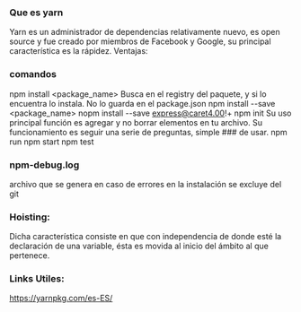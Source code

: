 ### Que es yarn
Yarn es un administrador de dependencias relativamente nuevo, es open source y fue creado por miembros de Facebook y Google, su principal característica es la rápidez.
Ventajas:

### comandos
npm install <package_name>
Busca en el registry del paquete, y si lo encuentra lo instala. No lo guarda en el package.json
npm install --save <package_name>
nopm install --save express@caret4.00!+
npm init
Su uso principal función es agregar y no borrar elementos en tu archivo. Su funcionamiento es seguir una serie de preguntas, simple ### de usar.
npm run
npm start
npm test

### npm-debug.log
archivo que se genera en caso de errores en la instalación
se excluye del git


### Hoisting:
Dicha característica consiste en que con independencia de donde esté la declaración de una variable, ésta es movida al inicio del ámbito al que pertenece.

### Links Utiles:
https://yarnpkg.com/es-ES/
